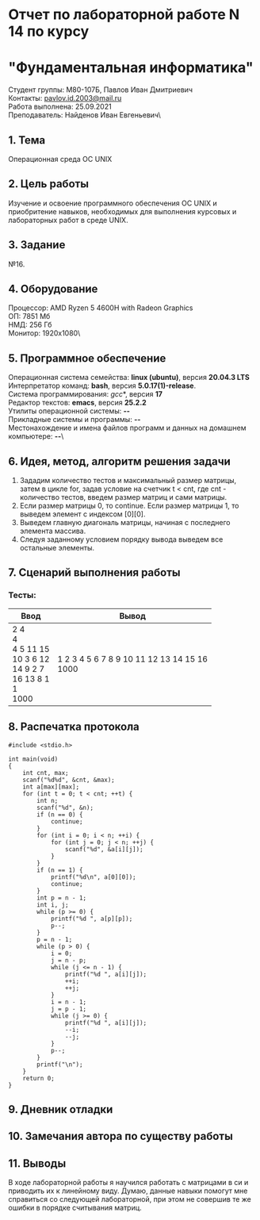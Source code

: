 # Отчет по лабораторной работе N 14 по курсу
# "Фундаментальная информатика"

Студент группы: M80-107Б, Павлов Иван Дмитриевич\
Контакты: pavlov.id.2003@mail.ru\
Работа выполнена: 25.09.2021\
Преподаватель: Найденов Иван Евгеньевич\

## 1. Тема

Операционная среда ОС UNIX

## 2. Цель работы

Изучение и освоение программного обеспечения ОС UNIX и приобритение навыков, необходимых для выполнения курсовых и лабораторных работ в среде UNIX.

## 3. Задание

№16.

## 4. Оборудование

Процессор: AMD Ryzen 5 4600H with Radeon Graphics\
ОП: 7851 Мб\
НМД: 256 Гб\
Монитор: 1920x1080\

## 5. Программное обеспечение

Операционная система семейства: **linux (ubuntu)**, версия **20.04.3 LTS**\
Интерпретатор команд: **bash**, версия **5.0.17(1)-release**.\
Система программирования: *gcc**, версия **17**\
Редактор текстов: **emacs**, версия **25.2.2**\
Утилиты операционной системы: **--**\
Прикладные системы и программы: **--**\
Местонахождение и имена файлов программ и данных на домашнем компьютере: **--**\

## 6. Идея, метод, алгоритм решения задачи

1) Зададим количество тестов и максимальный размер матрицы, затем в цикле for, задав условие на счетчик t < cnt, где cnt - количество тестов, введем размер матриц и сами матрицы.
2) Если размер матрицы 0, то continue. Если размер матрицы 1, то выведем элемент с индексом [0][0]. 
3) Выведем главную диагональ матрицы, начиная с последнего элемента массива.
4) Следуя заданному условием порядку вывода выведем все остальные элементы. 

## 7. Сценарий выполнения работы

### Тесты:

| Ввод | Вывод | 
| ---- | ----- | 
| 2 4 <br> 4 <br> 4   5 11 15 <br> 10  3  6 12 <br> 14  9  2  7 <br> 16 13  8  1 <br> 1 <br> 1000  | 1 2 3 4 5 6 7 8 9 10 11 12 13 14 15 16 <br> 1000 |


## 8. Распечатка протокола

```
#include <stdio.h>

int main(void)
{
    int cnt, max;
    scanf("%d%d", &cnt, &max);
    int a[max][max];
    for (int t = 0; t < cnt; ++t) {
        int n;
        scanf("%d", &n);
        if (n == 0) {
            continue;
        }
        for (int i = 0; i < n; ++i) {
            for (int j = 0; j < n; ++j) {
                scanf("%d", &a[i][j]);
            }
        }
        if (n == 1) {
            printf("%d\n", a[0][0]);
            continue;
        }
        int p = n - 1;
        int i, j;
        while (p >= 0) {
            printf("%d ", a[p][p]);
            p--;
        }
        p = n - 1;
        while (p > 0) {
            i = 0;
            j = n - p;
            while (j <= n - 1) {
                printf("%d ", a[i][j]);
                ++i;
                ++j;
            }
            i = n - 1;
            j = p - 1;
            while (j >= 0) {
                printf("%d ", a[i][j]);
                --i;
                --j;
            }
            p--;
        }
        printf("\n");
    }
    return 0;
}
```

## 9. Дневник отладки

## 10. Замечания автора по существу работы

## 11. Выводы
В ходе лабораторной работы я научился работать с матрицами в си и приводить их к линейному виду. Думаю, данные навыки помогут мне справиться со следующей лабораторной, при этом не совершив те же ошибки в порядке считывания матриц.